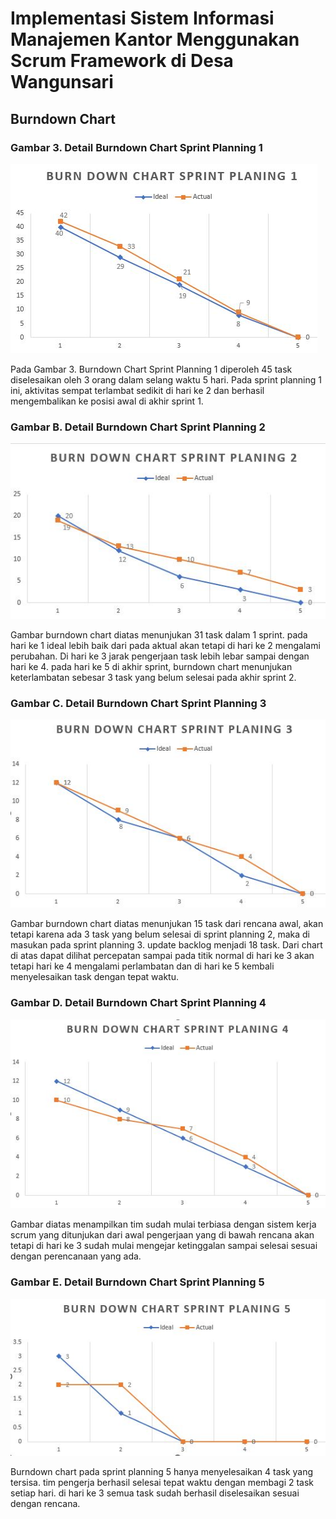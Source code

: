 # Implementasi Sistem Informasi Manajemen Kantor Menggunakan Scrum Framework di Desa Wangunsari

## Burndown Chart

### Gambar 3. Detail Burndown Chart Sprint Planning 1
![burn1](images/burn1.JPG)

Pada Gambar 3. Burndown Chart Sprint Planning 1 diperoleh 45 task diselesaikan oleh 3 orang 
dalam selang waktu 5 hari. Pada sprint planning 1 ini, aktivitas sempat terlambat sedikit 
di hari ke 2 dan berhasil mengembalikan ke posisi awal di akhir sprint 1. 

### Gambar B. Detail Burndown Chart Sprint Planning 2
![burn1](images/burn2.JPG)

Gambar burndown chart diatas menunjukan 31 task dalam 1 sprint. pada hari ke 1 ideal lebih baik dari
pada aktual akan tetapi di hari ke 2 mengalami perubahan. Di hari ke 3 jarak pengerjaan task lebih 
lebar sampai dengan hari ke 4. pada hari ke 5 di akhir sprint, burndown chart menunjukan keterlambatan
sebesar 3 task yang belum selesai pada akhir sprint 2. 

### Gambar C. Detail Burndown Chart Sprint Planning 3
![burn1](images/burn3.JPG)

Gambar burndown chart diatas menunjukan 15 task dari rencana awal, akan tetapi karena ada 3 task yang
belum selesai di sprint planning 2, maka di masukan pada sprint planning 3. update backlog menjadi 18
task. Dari chart di atas dapat dilihat percepatan sampai pada titik normal di hari ke 3 akan tetapi
hari ke 4 mengalami perlambatan dan di hari ke 5 kembali menyelesaikan task dengan tepat waktu.

### Gambar D. Detail Burndown Chart Sprint Planning 4
![burn1](images/burn4.JPG) 

Gambar diatas menampilkan tim sudah mulai terbiasa dengan sistem kerja scrum yang ditunjukan
dari awal pengerjaan yang di bawah rencana akan tetapi di hari ke 3 sudah mulai mengejar 
ketinggalan sampai selesai sesuai dengan perencanaan yang ada.

### Gambar E. Detail Burndown Chart Sprint Planning 5
![burn1](images/burn5.JPG) 

Burndown chart pada sprint planning 5 hanya menyelesaikan 4 task yang tersisa. tim pengerja 
berhasil selesai tepat waktu dengan membagi 2 task setiap hari. di hari ke 3 semua task sudah
berhasil diselesaikan sesuai dengan rencana.